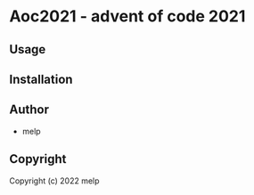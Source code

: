 # Aoc2021 - advent of code 2021

## Usage

## Installation

## Author

* melp

## Copyright

Copyright (c) 2022 melp

